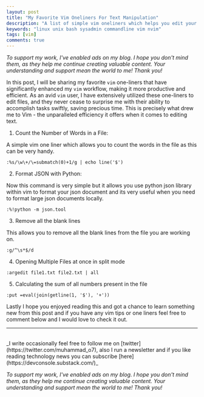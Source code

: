 ```yaml
---
layout: post
title: "My Favorite Vim Oneliners For Text Manipulation"
description: "A list of simple vim oneliners which helps you edit your text faster"
keywords: "linux unix bash sysadmin commandline vim nvim"
tags: [vim]
comments: true
---
```


_To support my work, I've enabled ads on my blog. I hope you don't mind them, as they help me continue creating valuable content. Your understanding and support mean the world to me! Thank you!_


In this post, I will be sharing my favorite `vim` one-liners that have significantly enhanced my `vim` workflow, making it more productive and efficient. As an avid `vim` user, I have extensively utilized these one-liners to edit files, and they never cease to surprise me with their ability to accomplish tasks swiftly, saving precious time. This is precisely what drew me to Vim - the unparalleled efficiency it offers when it comes to editing text.

1. Count the Number of Words in a File:

A simple vim one liner which allows you to count the words in the file as this can be very handy.

```console
:%s/\w\+/\=submatch(0)+1/g | echo line('$')
```

2. Format JSON with Python:

Now this command is very simple but it allows you use python json library within vim to format your json document and its very useful when you need to format large json documents locally.

```console
:%!python -m json.tool
```

3. Remove all the blank lines

This allows you to remove all the blank lines from the file you are working on.

```console
:g/^\s*$/d
```

4. Opening Multiple Files at once in split mode

```console
:argedit file1.txt file2.txt | all
```

5. Calculating the sum of all numbers present in the file

```console
:put =eval(join(getline(1, '$'), '+'))
```

Lastly I hope you enjoyed reading this and got a chance to learn something new from this post and if you have any vim tips or one liners feel free to comment below and I would love to check it out.

---

<br>
_I write occasionally feel free to follow me on [twitter](https://twitter.com/muhammad_o7), also I run a newsletter and if you like reading technology news you can subscribe [here](https://devconsole.substack.com/)_ 


_To support my work, I've enabled ads on my blog. I hope you don't mind them, as they help me continue creating valuable content. Your understanding and support mean the world to me! Thank you!_


